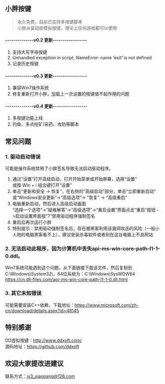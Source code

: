 ## 小胖按键
>永久免费，目前已支持多按键脚本  
>小胖从驱动层模拟按键，理论上任何游戏都可以使用  

#### --------------v0.2 更新-----------------  
1. 支持大写字母按键  
2. Unhandled exception in script, NameError: name 'exit' is not defined  
3. 记录历史按键  
#### --------------v0.3 更新-----------------  
1. 兼容Win7操作系统  
2. 修复重新打开小胖，加载上一次设置的按键值不起作用的问题
#### --------------v0.4 更新-----------------  
1. 多按键功能上线
2. 钓鱼、多点挖矿/采药、攻防等脚本

## 常见问题
### 1. 驱动启动错误  
可能是操作系统禁用了小胖签名导致无法启动驱动程序。  
1) 通过“设置”打开高级启动，打开开始菜单或开始屏幕，选择“设置”  
	或按 Win + i 组合键打开“设置”  
2) 单击“更新和安全 -> 恢复”，在右侧的“高级启动”部分，单击“立即重新启动”  
	或“Windows安全更新”->“高级选项”-> "恢复" -> “高级重启”  
3) 电脑重新启动，然后进入高级启动画面  
“选择一个选项”->“疑难解答”->“高级选项”->“重启设置”界面点击“重启”按钮 ->启动设置界面按“7”禁用驱动程序强制签名  
4) 重启后再次运行小胖  
5) 特别提示：禁用驱动强制签名后，存在被黑客利用该漏洞攻击的风险（一般小人物的电脑黑客看不上），建议安装杀毒软件或者别在这台电脑上不良网站
### 2. 无法启动此程序，因为计算机中丢失api-ms-win-core-path-l1-1-0.ddl。
Win7系统可能遇到这个问题，从下面链接下载该文件，然后复制到C:\Windows\System32\，64位系统为：C:\Windows\SysWOW64
https://cn.dll-files.com/api-ms-win-core-path-l1-1-0.dll.html

### 3. 其它未知错误
可能需要安装C++依赖，下载地址：https://www.microsoft.com/zh-cn/download/details.aspx?id=48145

## 特别感谢
DD虚拟按键：http://www.ddxoft.com/  
源码地址：https://github.com/ddxoft

## 欢迎大家提改进建议
联系方式：jx3_xiaopang@126.com
